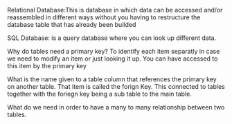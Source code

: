 Relational Database:This is database in which data can be accessed and/or reassembled in different ways without you having to restructure the database table that has already been builded

SQL Database: is a query database where you can look up different data.


Why do tables need a primary key?
To identify each item separatly in case we need to modify an item or just looking it up. You can have accessed to this item by the primary key

What is the name given to a table column that references the primary key on another table.
That item is called the forign Key. This connected to tables together with the foriegn key being a sub table to the main table.


What do we need in order to have a many to many relationship between two tables.
